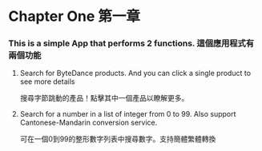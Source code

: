 # Chapter One 第一章

### This is a simple App that performs 2 functions. 這個應用程式有兩個功能

1. Search for ByteDance products. And you can click a single product to see more details

   搜尋字節跳動的產品！點擊其中一個產品以瞭解更多。
   
2. Search for a number in a list of integer from 0 to 99. Also support Cantonese-Mandarin conversion service.

   可在一個0到99的整形數字列表中搜尋數字。支持簡體繁體轉換
